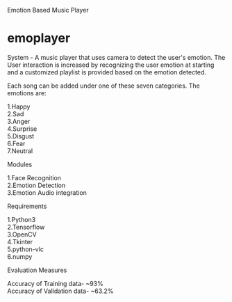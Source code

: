Emotion Based Music Player
# emoplayer

System - A music player that uses camera to detect the user's emotion. The User interaction is increased by recognizing the user emotion at starting  and a customized playlist is provided based on the emotion detected.

Each song can be added under one of these  seven categories. The emotions are:

1.Happy   
2.Sad   
3.Anger   
4.Surprise  
5.Disgust   
6.Fear  
7.Neutral 


Modules

1.Face Recognition    
2.Emotion Detection   
3.Emotion Audio integration   


Requirements

1.Python3   
2.Tensorflow  
3.OpenCV    
4.Tkinter   
5.python-vlc  
6.numpy 


Evaluation Measures

Accuracy of Training data- ~93%   
Accuracy of Validation data- ~63.2%

